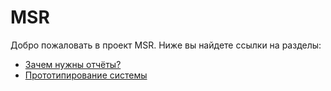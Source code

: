 # MSR

Добро пожаловать в проект MSR. Ниже вы найдете ссылки на разделы:

- [Зачем нужны отчёты?](why.md)
- [Прототипирование системы](design.md)
